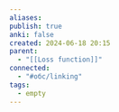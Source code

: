 ```yaml
---
aliases: 
publish: true
anki: false
created: 2024-06-18 20:15
parent:
  - "[[Loss function]]"
connected:
  - "#обс/linking"
tags:
  - empty
---
```

